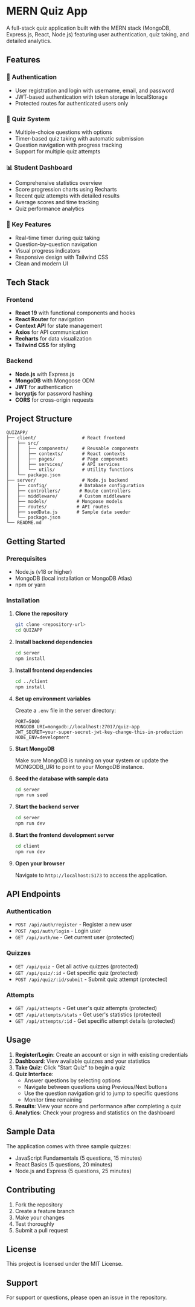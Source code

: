 # MERN Quiz App

A full-stack quiz application built with the MERN stack (MongoDB, Express.js, React, Node.js) featuring user authentication, quiz taking, and detailed analytics.

## Features

### 🔐 Authentication
- User registration and login with username, email, and password
- JWT-based authentication with token storage in localStorage
- Protected routes for authenticated users only

### 📝 Quiz System
- Multiple-choice questions with options
- Timer-based quiz taking with automatic submission
- Question navigation with progress tracking
- Support for multiple quiz attempts

### 📊 Student Dashboard
- Comprehensive statistics overview
- Score progression charts using Recharts
- Recent quiz attempts with detailed results
- Average scores and time tracking
- Quiz performance analytics

### 🎯 Key Features
- Real-time timer during quiz taking
- Question-by-question navigation
- Visual progress indicators
- Responsive design with Tailwind CSS
- Clean and modern UI

## Tech Stack

### Frontend
- **React 19** with functional components and hooks
- **React Router** for navigation
- **Context API** for state management
- **Axios** for API communication
- **Recharts** for data visualization
- **Tailwind CSS** for styling

### Backend
- **Node.js** with Express.js
- **MongoDB** with Mongoose ODM
- **JWT** for authentication
- **bcryptjs** for password hashing
- **CORS** for cross-origin requests

## Project Structure

```
QUIZAPP/
├── client/                 # React frontend
│   ├── src/
│   │   ├── components/     # Reusable components
│   │   ├── contexts/       # React contexts
│   │   ├── pages/          # Page components
│   │   ├── services/       # API services
│   │   └── utils/          # Utility functions
│   └── package.json
├── server/                 # Node.js backend
│   ├── config/            # Database configuration
│   ├── controllers/       # Route controllers
│   ├── middleware/        # Custom middleware
│   ├── models/           # Mongoose models
│   ├── routes/           # API routes
│   ├── seedData.js       # Sample data seeder
│   └── package.json
└── README.md
```

## Getting Started

### Prerequisites
- Node.js (v18 or higher)
- MongoDB (local installation or MongoDB Atlas)
- npm or yarn

### Installation

1. **Clone the repository**
   ```bash
   git clone <repository-url>
   cd QUIZAPP
   ```

2. **Install backend dependencies**
   ```bash
   cd server
   npm install
   ```

3. **Install frontend dependencies**
   ```bash
   cd ../client
   npm install
   ```

4. **Set up environment variables**
   
   Create a `.env` file in the server directory:
   ```env
   PORT=5000
   MONGODB_URI=mongodb://localhost:27017/quiz-app
   JWT_SECRET=your-super-secret-jwt-key-change-this-in-production
   NODE_ENV=development
   ```

5. **Start MongoDB**
   
   Make sure MongoDB is running on your system or update the MONGODB_URI to point to your MongoDB instance.

6. **Seed the database with sample data**
   ```bash
   cd server
   npm run seed
   ```

7. **Start the backend server**
   ```bash
   cd server
   npm run dev
   ```

8. **Start the frontend development server**
   ```bash
   cd client
   npm run dev
   ```

9. **Open your browser**
   
   Navigate to `http://localhost:5173` to access the application.

## API Endpoints

### Authentication
- `POST /api/auth/register` - Register a new user
- `POST /api/auth/login` - Login user
- `GET /api/auth/me` - Get current user (protected)

### Quizzes
- `GET /api/quiz` - Get all active quizzes (protected)
- `GET /api/quiz/:id` - Get specific quiz (protected)
- `POST /api/quiz/:id/submit` - Submit quiz attempt (protected)

### Attempts
- `GET /api/attempts` - Get user's quiz attempts (protected)
- `GET /api/attempts/stats` - Get user's statistics (protected)
- `GET /api/attempts/:id` - Get specific attempt details (protected)

## Usage

1. **Register/Login**: Create an account or sign in with existing credentials
2. **Dashboard**: View available quizzes and your statistics
3. **Take Quiz**: Click "Start Quiz" to begin a quiz
4. **Quiz Interface**: 
   - Answer questions by selecting options
   - Navigate between questions using Previous/Next buttons
   - Use the question navigation grid to jump to specific questions
   - Monitor time remaining
5. **Results**: View your score and performance after completing a quiz
6. **Analytics**: Check your progress and statistics on the dashboard

## Sample Data

The application comes with three sample quizzes:
- JavaScript Fundamentals (5 questions, 15 minutes)
- React Basics (5 questions, 20 minutes)
- Node.js and Express (5 questions, 25 minutes)

## Contributing

1. Fork the repository
2. Create a feature branch
3. Make your changes
4. Test thoroughly
5. Submit a pull request

## License

This project is licensed under the MIT License.

## Support

For support or questions, please open an issue in the repository. 